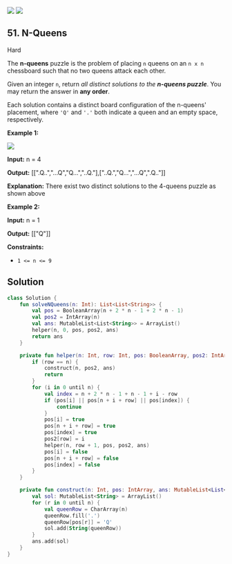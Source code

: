 [![](https://img.shields.io/github/stars/javadev/LeetCode-in-Kotlin?label=Stars&style=flat-square)](https://github.com/javadev/LeetCode-in-Kotlin)
[![](https://img.shields.io/github/forks/javadev/LeetCode-in-Kotlin?label=Fork%20me%20on%20GitHub%20&style=flat-square)](https://github.com/javadev/LeetCode-in-Kotlin/fork)

## 51\. N-Queens

Hard

The **n-queens** puzzle is the problem of placing `n` queens on an `n x n` chessboard such that no two queens attack each other.

Given an integer `n`, return _all distinct solutions to the **n-queens puzzle**_. You may return the answer in **any order**.

Each solution contains a distinct board configuration of the n-queens' placement, where `'Q'` and `'.'` both indicate a queen and an empty space, respectively.

**Example 1:**

![](https://assets.leetcode.com/uploads/2020/11/13/queens.jpg)

**Input:** n = 4

**Output:** [[".Q..","...Q","Q...","..Q."],["..Q.","Q...","...Q",".Q.."]]

**Explanation:** There exist two distinct solutions to the 4-queens puzzle as shown above

**Example 2:**

**Input:** n = 1

**Output:** [["Q"]]

**Constraints:**

*   `1 <= n <= 9`

## Solution

```kotlin
class Solution {
    fun solveNQueens(n: Int): List<List<String>> {
        val pos = BooleanArray(n + 2 * n - 1 + 2 * n - 1)
        val pos2 = IntArray(n)
        val ans: MutableList<List<String>> = ArrayList()
        helper(n, 0, pos, pos2, ans)
        return ans
    }

    private fun helper(n: Int, row: Int, pos: BooleanArray, pos2: IntArray, ans: MutableList<List<String>>) {
        if (row == n) {
            construct(n, pos2, ans)
            return
        }
        for (i in 0 until n) {
            val index = n + 2 * n - 1 + n - 1 + i - row
            if (pos[i] || pos[n + i + row] || pos[index]) {
                continue
            }
            pos[i] = true
            pos[n + i + row] = true
            pos[index] = true
            pos2[row] = i
            helper(n, row + 1, pos, pos2, ans)
            pos[i] = false
            pos[n + i + row] = false
            pos[index] = false
        }
    }

    private fun construct(n: Int, pos: IntArray, ans: MutableList<List<String>>) {
        val sol: MutableList<String> = ArrayList()
        for (r in 0 until n) {
            val queenRow = CharArray(n)
            queenRow.fill('.')
            queenRow[pos[r]] = 'Q'
            sol.add(String(queenRow))
        }
        ans.add(sol)
    }
}
```